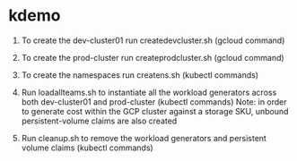 # kdemo

1. To create the dev-cluster01 run createdevcluster.sh (gcloud command)
2. To create the prod-cluster run createprodcluster.sh (gcloud command)
3. To create the namespaces run createns.sh (kubectl commands)
4. Run loadallteams.sh to instantiate all the workload generators across both dev-cluster01 and prod-cluster (kubectl commands)
   Note: in order to generate cost within the GCP cluster against a storage SKU, unbound persistent-volume claims are also created
   
5. Run cleanup.sh to remove the workload generators and persistent volume claims (kubectl commands)


